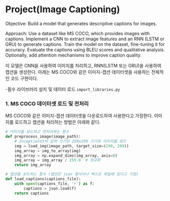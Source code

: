 # Project(Image Captioning)

Objective: Build a model that generates descriptive captions for images.

Approach:
Use a dataset like MS COCO, which provides images with captions.
Implement a CNN to extract image features and an RNN (LSTM or GRU) to generate captions.
Train the model on the dataset, fine-tuning it for accuracy.
Evaluate the captions using BLEU scores and qualitative analysis.
Optionally, add attention mechanisms to improve caption quality.

이 모델은 CNN을 사용하여 이미지를 처리하고, RNN(LSTM 또는 GRU)을 사용하여 캡션을 생성한다. 아래는 MS COCO와 같은 이미지-캡션 데이터셋을 사용하는 전체적인 코드 구현이다.

-필수 라이브러리 설치 및 데이터 로드
`import_libraries.py`

### 1. MS COCO 데이터셋 로드 및 전처리
MS COCO와 같은 이미지-캡션 데이터셋을 다운로드하여 사용한다고 가정한다. 이미지를 로드하고 캡션을 처리하는 방법은 아래와 같다.

```python
# 이미지를 로드하고 전처리하는 함수
def preprocess_image(image_path):
    # InceptionV3의 입력 크기인 299x299 크기로 이미지를 로드
    img = load_img(image_path, target_size=(299, 299))
    img_array = img_to_array(img)
    img_array = np.expand_dims(img_array, axis=0)
    img_array = img_array / 255.0  # 정규화
    return img_array

# 캡션을 로드하는 함수 (캡션은 json 형식이나 텍스트 파일에 있다고 가정)
def load_captions(captions_file):
    with open(captions_file, 'r') as f:
        captions = json.load(f)
    return captions
```




    

